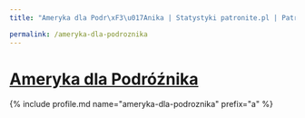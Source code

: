 ```yaml
---
title: "Ameryka dla Podr\xF3\u017Anika | Statystyki patronite.pl | Patromierz"

permalink: /ameryka-dla-podroznika
---
```


# [Ameryka dla Podróźnika](https://patronite.pl/ameryka-dla-podroznika)

{% include profile.md name="ameryka-dla-podroznika" prefix="a" %}
